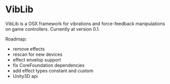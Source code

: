 # VibLib
VibLib is a OSX framework for vibrations and force-feedback manipulations on game controllers.
Currently at version 0.1.

Roadmap:
+ remove effects
+ rescan for new devices
+ effect envelop support
+ fix CoreFoundation dependencies
+ add effect types constant and custom
+ Unity3D api

